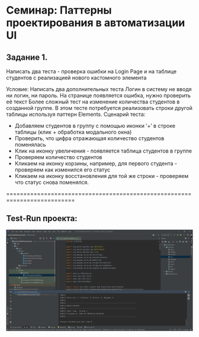 # Семинар: Паттерны проектирования в автоматизации UI
## Задание 1. 
Написать два теста - проверка ошибки на Login Page и на таблице студентов с реализацией 
нового кастомного элемента

Условие:
Написать два дополнительных теста
Логин в систему не вводя ни логин, ни пароль. На странице появляется ошибка, нужно проверить её текст
Более сложный тест на изменение количества студентов в созданной группе. В этом тесте потребуется 
реализовать строки другой таблицы используя паттерн Elements. 
Сценарий теста:
- Добавляем студентов в группу с помощью иконки ‘+’ в строке таблицы (клик + обработка модального окна)
- Проверить, что цифра отражающая количество студентов поменялась
- Клик на иконку увеличения - появляется таблица студентов в группе
- Проверяем количество студентов
- Кликаем на иконку корзины, например, для первого студента - проверяем как изменился его статус
- Кликаем на иконку восстановления для той же строки - проверяем что статус снова поменялся.

==========================================================================
## Test-Run проекта:
![](HW2_Test-Run.png)
